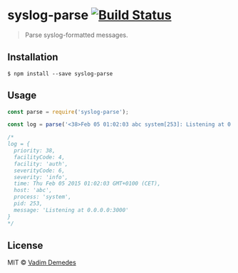 # syslog-parse [![Build Status](https://travis-ci.org/vadimdemedes/syslog-parse.svg?branch=master)](https://travis-ci.org/vadimdemedes/syslog-parse)

> Parse syslog-formatted messages.


## Installation

```
$ npm install --save syslog-parse
```

## Usage

```js
const parse = require('syslog-parse');

const log = parse('<38>Feb 05 01:02:03 abc system[253]: Listening at 0.0.0.0:3000');

/*
log = {
  priority: 38,
  facilityCode: 4,
  facility: 'auth',
  severityCode: 6,
  severity: 'info',
  time: Thu Feb 05 2015 01:02:03 GMT+0100 (CET),
  host: 'abc',
  process: 'system',
  pid: 253,
  message: 'Listening at 0.0.0.0:3000'
}
*/
```


## License

MIT © [Vadim Demedes](https://vadimdemedes.com)
